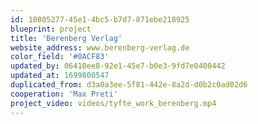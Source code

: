 ```yaml
---
id: 10805277-45e1-4bc5-b7d7-871ebe218925
blueprint: project
title: 'Berenberg Verlag'
website_address: www.berenberg-verlag.de
color_field: '#0ACF83'
updated_by: 06410ee8-92e1-45e7-b0e3-9fd7e0400442
updated_at: 1699800547
duplicated_from: d3a0a3ee-5f81-442e-8a2d-d0b2c0ad02d6
cooperation: 'Max Preti'
project_video: videos/tyfte_work_berenberg.mp4
---
```

